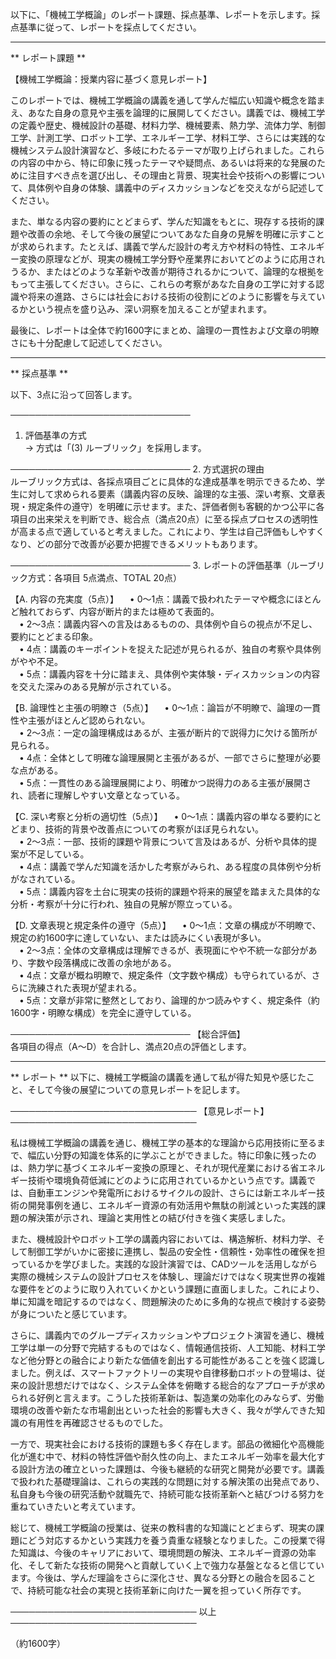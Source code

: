 以下に、「機械工学概論」のレポート課題、採点基準、レポートを示します。採点基準に従って、レポートを採点してください。

---------------------------------------
** レポート課題 **

【機械工学概論：授業内容に基づく意見レポート】

このレポートでは、機械工学概論の講義を通して学んだ幅広い知識や概念を踏まえ、あなた自身の意見や主張を論理的に展開してください。講義では、機械工学の定義や歴史、機械設計の基礎、材料力学、機械要素、熱力学、流体力学、制御工学、計測工学、ロボット工学、エネルギー工学、材料工学、さらには実践的な機械システム設計演習など、多岐にわたるテーマが取り上げられました。これらの内容の中から、特に印象に残ったテーマや疑問点、あるいは将来的な発展のために注目すべき点を選び出し、その理由と背景、現実社会や技術への影響について、具体例や自身の体験、講義中のディスカッションなどを交えながら記述してください。

また、単なる内容の要約にとどまらず、学んだ知識をもとに、現存する技術的課題や改善の余地、そして今後の展望についてあなた自身の見解を明確に示すことが求められます。たとえば、講義で学んだ設計の考え方や材料の特性、エネルギー変換の原理などが、現実の機械工学分野や産業界においてどのように応用されうるか、またはどのような革新や改善が期待されるかについて、論理的な根拠をもって主張してください。さらに、これらの考察があなた自身の工学に対する認識や将来の進路、さらには社会における技術の役割にどのように影響を与えているかという視点を盛り込み、深い洞察を加えることが望まれます。

最後に、レポートは全体で約1600字にまとめ、論理の一貫性および文章の明瞭さにも十分配慮して記述してください。

---------------------------------------
** 採点基準 **

以下、3点に沿って回答します。

─────────────────────────────
1. 評価基準の方式  
→ 方式は「(3) ルーブリック」を採用します。

─────────────────────────────
2. 方式選択の理由  
ルーブリック方式は、各採点項目ごとに具体的な達成基準を明示できるため、学生に対して求められる要素（講義内容の反映、論理的な主張、深い考察、文章表現・規定条件の遵守）を明確に示せます。また、評価者側も客観的かつ公平に各項目の出来栄えを判断でき、総合点（満点20点）に至る採点プロセスの透明性が高まる点で適していると考えました。これにより、学生は自己評価もしやすくなり、どの部分で改善が必要か把握できるメリットもあります。

─────────────────────────────
3. レポートの評価基準（ルーブリック方式：各項目 5点満点、TOTAL 20点）

【A. 内容の充実度（5点）】
 • 0～1点：講義で扱われたテーマや概念にほとんど触れておらず、内容が断片的または極めて表面的。  
 • 2～3点：講義内容への言及はあるものの、具体例や自らの視点が不足し、要約にとどまる印象。  
 • 4点：講義のキーポイントを捉えた記述が見られるが、独自の考察や具体例がやや不足。  
 • 5点：講義内容を十分に踏まえ、具体例や実体験・ディスカッションの内容を交えた深みのある見解が示されている。

【B. 論理性と主張の明瞭さ（5点）】
 • 0～1点：論旨が不明瞭で、論理の一貫性や主張がほとんど認められない。  
 • 2～3点：一定の論理構成はあるが、主張が断片的で説得力に欠ける箇所が見られる。  
 • 4点：全体として明確な論理展開と主張があるが、一部でさらに整理が必要な点がある。  
 • 5点：一貫性のある論理展開により、明確かつ説得力のある主張が展開され、読者に理解しやすい文章となっている。

【C. 深い考察と分析の適切性（5点）】
 • 0～1点：講義内容の単なる要約にとどまり、技術的背景や改善点についての考察がほぼ見られない。  
 • 2～3点：一部、技術的課題や背景について言及はあるが、分析や具体的提案が不足している。  
 • 4点：講義で学んだ知識を活かした考察がみられ、ある程度の具体例や分析がなされている。  
 • 5点：講義内容を土台に現実の技術的課題や将来的展望を踏まえた具体的な分析・考察が十分に行われ、独自の見解が際立っている。

【D. 文章表現と規定条件の遵守（5点）】
 • 0～1点：文章の構成が不明瞭で、規定の約1600字に達していない、または読みにくい表現が多い。  
 • 2～3点：全体の文章構成は理解できるが、表現面にやや不統一な部分があり、字数や段落構成に改善の余地がある。  
 • 4点：文章が概ね明瞭で、規定条件（文字数や構成）も守られているが、さらに洗練された表現が望まれる。  
 • 5点：文章が非常に整然としており、論理的かつ読みやすく、規定条件（約1600字・明瞭な構成）を完全に遵守している。

─────────────────────────────
【総合評価】  
各項目の得点（A～D）を合計し、満点20点の評価とします。

---------------------------------------
** レポート **
以下に、機械工学概論の講義を通して私が得た知見や感じたこと、そして今後の展望についての意見レポートを記します。

──────────────────────────────
【意見レポート】
──────────────────────────────

私は機械工学概論の講義を通じ、機械工学の基本的な理論から応用技術に至るまで、幅広い分野の知識を体系的に学ぶことができました。特に印象に残ったのは、熱力学に基づくエネルギー変換の原理と、それが現代産業における省エネルギー技術や環境負荷低減にどのように応用されているかという点です。講義では、自動車エンジンや発電所におけるサイクルの設計、さらには新エネルギー技術の開発事例を通じ、エネルギー資源の有効活用や無駄の削減といった実践的課題の解決策が示され、理論と実用性との結び付きを強く実感しました。

また、機械設計やロボット工学の講義内容においては、構造解析、材料力学、そして制御工学がいかに密接に連携し、製品の安全性・信頼性・効率性の確保を担っているかを学びました。実践的な設計演習では、CADツールを活用しながら実際の機械システムの設計プロセスを体験し、理論だけではなく現実世界の複雑な要件をどのように取り入れていくかという課題に直面しました。これにより、単に知識を暗記するのではなく、問題解決のために多角的な視点で検討する姿勢が身についたと感じています。

さらに、講義内でのグループディスカッションやプロジェクト演習を通じ、機械工学は単一の分野で完結するものではなく、情報通信技術、人工知能、材料工学など他分野との融合により新たな価値を創出する可能性があることを強く認識しました。例えば、スマートファクトリーの実現や自律移動ロボットの登場は、従来の設計思想だけではなく、システム全体を俯瞰する総合的なアプローチが求められる好例と言えます。こうした技術革新は、製造業の効率化のみならず、労働環境の改善や新たな市場創出といった社会的影響も大きく、我々が学んできた知識の有用性を再確認させるものでした。

一方で、現実社会における技術的課題も多く存在します。部品の微細化や高機能化が進む中で、材料の特性評価や耐久性の向上、またエネルギー効率を最大化する設計方法の確立といった課題は、今後も継続的な研究と開発が必要です。講義で扱われた基礎理論は、これらの実践的な問題に対する解決策の出発点であり、私自身も今後の研究活動や就職先で、持続可能な技術革新へと結びつける努力を重ねていきたいと考えています。

総じて、機械工学概論の授業は、従来の教科書的な知識にとどまらず、現実の課題にどう対応するかという実践力を養う貴重な経験となりました。この授業で得た知識は、今後のキャリアにおいて、環境問題の解決、エネルギー資源の効率化、そして新たな技術の開発へと貢献していく上で強力な基盤となると信じています。今後は、学んだ理論をさらに深化させ、異なる分野との融合を図ることで、持続可能な社会の実現と技術革新に向けた一翼を担っていく所存です。

──────────────────────────────
以上
──────────────────────────────

（約1600字）

